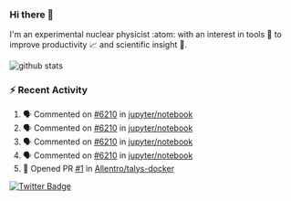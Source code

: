### Hi there 👋 

I'm an experimental nuclear physicist :atom: with an interest in tools :wrench: to improve productivity :chart_with_upwards_trend: and scientific insight :telescope:.

![github stats](https://github-readme-stats.vercel.app/api?username=agoose77&show_icons=true&hide_rank=true&hide_title=true&bg_color=30,e76445,904e95&text_color=efe3ec&icon_color=efe3ec)
<!--
**agoose77/agoose77** is a ✨ _special_ ✨ repository because its `README.md` (this file) appears on your GitHub profile.

Here are some ideas to get you started:

- 🔭 I’m currently working on ...
- 🌱 I’m currently learning ...
- 👯 I’m looking to collaborate on ...
- 🤔 I’m looking for help with ...
- 💬 Ask me about ...
- 📫 How to reach me: ...
- 😄 Pronouns: ...
- ⚡ Fun fact: ...
-->

### :zap: Recent Activity
<!--START_SECTION:activity-->
1. 🗣 Commented on [#6210](https://github.com/jupyter/notebook/issues/6210) in [jupyter/notebook](https://github.com/jupyter/notebook)
2. 🗣 Commented on [#6210](https://github.com/jupyter/notebook/issues/6210) in [jupyter/notebook](https://github.com/jupyter/notebook)
3. 🗣 Commented on [#6210](https://github.com/jupyter/notebook/issues/6210) in [jupyter/notebook](https://github.com/jupyter/notebook)
4. 🗣 Commented on [#6210](https://github.com/jupyter/notebook/issues/6210) in [jupyter/notebook](https://github.com/jupyter/notebook)
5. 💪 Opened PR [#1](https://github.com/Allentro/talys-docker/pull/1) in [Allentro/talys-docker](https://github.com/Allentro/talys-docker)
<!--END_SECTION:activity-->


[![Twitter Badge](https://img.shields.io/twitter/follow/agoose77?style=flat-square&logo=Twitter&logoColor=white&color=cornflowerblue)](https://twitter.com/agoose77)
